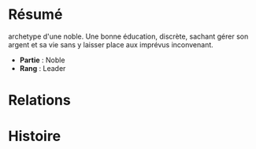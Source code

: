 # Résumé
archetype d'une noble. Une bonne éducation, discrète, sachant gérer son argent et sa vie sans y laisser place aux imprévus inconvenant.

- **Partie** : Noble
- **Rang** : Leader

# Relations

# Histoire
